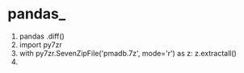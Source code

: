 # pandas_
1. pandas .diff()
2. import py7zr 
3. with py7zr.SevenZipFile('pmadb.7z', mode='r') as z:
    z.extractall()
4. 
